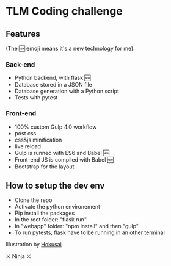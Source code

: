 # TLM Coding challenge
 
## Features

(The 🆕 emoji means it's a new technology for me).

### Back-end
 - Python backend, with flask 🆕
 - Database stored in a JSON file
 - Database generation with a Python script
 - Tests with pytest

### Front-end
 - 100% custom Gulp 4.0 workflow 
  - post css
  - css&js minification
  - live reload
 - Gulp is runned with ES6 and Babel 🆕
 - Front-end JS is compiled with Babel 🆕
 - Bootstrap for the layout

## How to setup the dev env
 - Clone the repo
 - Activate the python environement
 - Pip install the packages
 - In the root folder: "flask run"
 - In "webapp" folder: "npm install" and then "gulp"
 - To run pytests, flask have to be running in an other terminal

Illustration by [Hokusai](https://en.wikipedia.org/wiki/Hokusai_Manga)

⚔️ Ninja ⚔️
